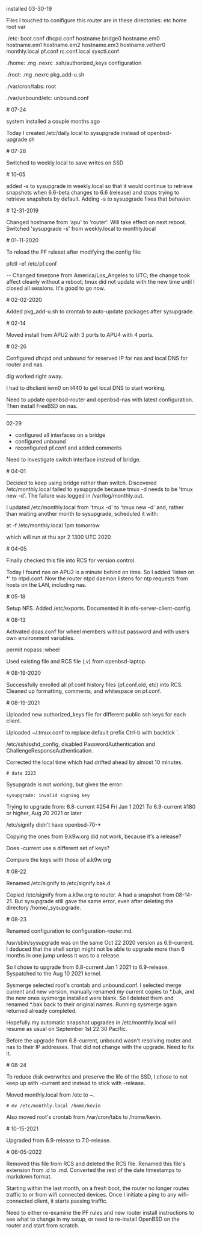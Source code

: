 installed 03-30-19

Files I touched to conifigure this router are in these directories:
etc
home
root
var

./etc:
boot.conf
dhcpd.conf
hostname.bridge0
hostname.em0
hostname.em1
hostname.em2
hostname.em3
hostname.vether0
monthly.local
pf.conf
rc.conf.local
sysctl.conf

./home:
.mg
.nexrc
.ssh/authorized_keys
configuration

./root:
.mg
.nexrc
pkg_add-u.sh

./var/cron/tabs:
root

./var/unbound/etc:
unbound.conf


<p>
# 07-24

system installed a couple months ago

Today I created /etc/daily.local to sysupgrade instead of openbsd-upgrade.sh


<p>
# 07-28

Switched to weekly.local to save writes on SSD


<p>
# 10-05

added -s to sysupgrade in weekly.local so that it would continue to
retrieve snapshots when 6.6-beta changes to 6.6 (release) and stops
trying to retrieve snapshots by default. Adding -s to sysupgrade fixes
that behavior. 


<p>
# 12-31-2019

Changed hostname from 'apu' to 'router'. Will take effect on next reboot.
Switched 'sysupgrade -s' from weekly.local to monthly.local


<p>
# 01-11-2020

To reload the PF ruleset after modifying the config file:

pfctl -ef /etc/pf.conf

--
Changed timezone from America/Los_Angeles to UTC; the change took
affect cleanly without a reboot; tmux did not update with the new time
until I closed all sessions. It's good to go now.


<p>
# 02-02-2020

Added pkg_add-u.sh to crontab to auto-update packages after sysupgrade.


<p>
# 02-14

Moved install from APU2 with 3 ports to APU4 with 4 ports.


<p>
# 02-26

Configured dhcpd and unbound for reserved IP for nas and local DNS for
router and nas.

dig worked right away.

I had to dhclient iwm0 on t440 to get local DNS to start working.


Need to update openbsd-router and openbsd-nas with latest
configuration.  Then install FreeBSD on nas.


--------
02-29

 - configured all interfaces on a bridge
 - configured unbound
 - reconfigured pf.conf and added comments

Need to investigate switch interface instead of bridge.


<p>
# 04-01

Decided to keep using bridge rather than switch.
Discovered /etc/monthly.local failed to sysupgrade because tmux -d
needs to be 'tmux new -d'. The failure was logged in
/var/log/monthly.out.

I updated /etc/monthly.local from 'tmux -d' to 'tmux new -d' and,
rather than waiting another month to sysupgrade, scheduled it with:

at -f /etc/monthly.local 1pm tomorrow

which will run at thu apr 2 1300 UTC 2020


<p>
# 04-05

Finally checked this file into RCS for version control.

Today I found nas on APU2 is a minute behind on time. So I added
'listen on *' to ntpd.conf. Now the router ntpd daemon listens for ntp
requests from hosts on the LAN, including nas.


<p>
# 05-18

Setup NFS. Added /etc/exports. Documented it in nfs-server-client-config.


<p>
# 08-13

Activated doas.conf for wheel members without password and with users
own environment variables.

permit nopass :wheel

Used existing file and RCS file (,v) from openbsd-laptop.


<p>
# 08-19-2020

Successfully enrolled all pf.conf history files (pf.conf.old, etc)
into RCS. Cleaned up formatting, comments, and whitespace on pf.conf.


<p>
# 08-19-2021

Uploaded new authorized_keys file for different public ssh keys for
each client.

Uploaded ~/.tmux.conf to replace default prefix Ctrl-b with backtick `.

/etc/ssh/sshd_config, disabled PasswordAuthentication and
ChallengeResponseAuthentication.

Corrected the local time which had drifted ahead by almost 10 minutes.

```
# date 2223
```

Sysupgrade is not working, but gives the error:

```
sysupgrade: invalid signing key
```

Trying to upgrade from: 6.8-current #254 Fri Jan 1 2021
To 6.9-current #180 or higher, Aug 20 2021 or later

/etc/signify didn't have openbsd-70-*

Copying the ones from 9.k9w.org did not work, because it's a release?

Does -current use a different set of keys?

Compare the keys with those of a.k9w.org


<p>
# 08-22

Renamed /etc/signify to /etc/signify.bak.d

Copied /etc/signify from a.k9w.org to router. A had a snapshot from
08-14-21. But sysupgrade still gave the same error, even after
deleting the directory /home/_sysupgrade.


<p>
# 08-23

Renamed configuration to configuration-router.md.

/usr/sbin/sysupgrade was on the same Oct 22 2020 version as 6.9-current.
I deduced that the shell script might not be able to upgrade more than 6
months in one jump unless it was to a release.

So I chose to upgrade from 6.8-current Jan 1 2021 to 6.9-release. Syspatched
to the Aug 10 2021 kernel.

Sysmerge selected root's crontab and unbound.conf. I selected merge
current and new version, manually renamed my current copies to *.bak,
and the new ones sysmerge installed were blank. So I deleted them and
renamed *.bak back to their original names. Running sysmerge again
returned already completed.

Hopefully my automatic snapshot upgrades in /etc/monthly.local will resume
as usual on September 1st 22:30 Pacific.

Before the upgrade from 6.8-current, unbound wasn't resolving router and
nas to their IP addresses. That did not change with the upgrade. Need to
fix it.


<p>
# 08-24

To reduce disk overwrites and preserve the life of the SSD, I chose to
not keep up with -current and instead to stick with -release.

Moved monthly.local from /etc to ~.

```
# mv /etc/monthly.local /home/kevin
```

Also moved root's crontab from /var/cron/tabs to /home/kevin.


<p>
# 10-15-2021

Upgraded from 6.9-release to 7.0-release.


<p>
# 06-05-2022

Removed this file from RCS and deleted the RCS file. Renamed this
file's extension from .d to .md. Converted the rest of the date
timestamps to markdown format.

Starting within the last month, on a fresh boot, the router no longer
routes traffic to or from wifi connected devices. Once I initiate a
ping to any wifi-connected client, it starts passing traffic.

Need to either re-examine the PF rules and new router install
instructions to see what to change in my setup, or need to re-install
OpenBSD on the router and start from scratch.


